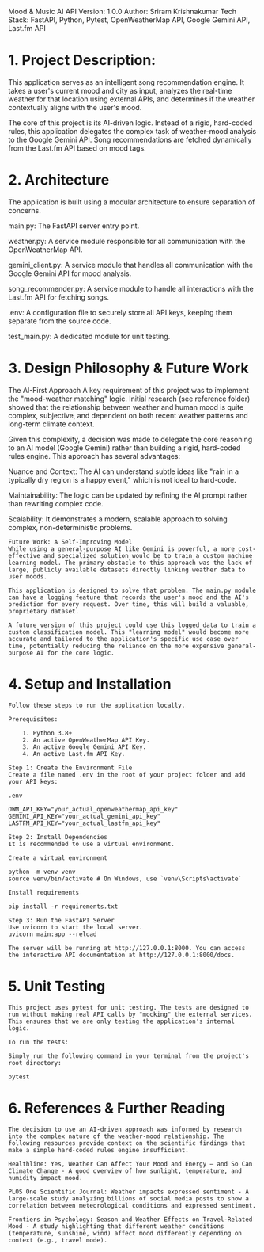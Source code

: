Mood & Music AI API
Version: 1.0.0
Author: Sriram Krishnakumar
Tech Stack: FastAPI, Python, Pytest, OpenWeatherMap API, Google Gemini API, Last.fm API

# 1. Project Description:
   This application serves as an intelligent song recommendation engine. It takes a user's current mood and city as input, analyzes the real-time weather for that location using external APIs, and determines if the weather contextually aligns with the user's mood.

   The core of this project is its AI-driven logic. Instead of a rigid, hard-coded rules, this application delegates the complex task of weather-mood analysis to the Google Gemini API. Song recommendations are fetched dynamically from the Last.fm API based on mood tags.

# 2. Architecture
   The application is built using a modular architecture to ensure separation of concerns.

   main.py: The FastAPI server entry point.

   weather.py: A service module responsible for all communication with the OpenWeatherMap API.

   gemini_client.py: A service module that handles all communication with the Google Gemini API for mood analysis.

   song_recommender.py: A service module to handle all interactions with the Last.fm API for fetching songs.

   .env: A configuration file to securely store all API keys, keeping them separate from the source code.

   test_main.py: A dedicated module for unit testing.

# 3.  Design Philosophy & Future Work
   The AI-First Approach
   A key requirement of this project was to implement the "mood-weather matching" logic. Initial research (see reference folder) showed that the relationship between weather and human mood is quite complex, subjective, and dependent on both recent weather patterns and long-term climate context.

   Given this complexity, a decision was made to delegate the core reasoning to an AI model (Google Gemini) rather than building a rigid, hard-coded rules engine. This approach has several advantages:

   Nuance and Context: The AI can understand subtle ideas like "rain in a typically dry region is a happy event," which is not ideal to hard-code.

   Maintainability: The logic can be updated by refining the AI prompt rather than rewriting complex code.

   Scalability: It demonstrates a modern, scalable approach to solving complex, non-deterministic problems.

    Future Work: A Self-Improving Model
    While using a general-purpose AI like Gemini is powerful, a more cost-effective and specialized solution would be to train a custom machine learning model. The primary obstacle to this approach was the lack of large, publicly available datasets directly linking weather data to user moods.

    This application is designed to solve that problem. The main.py module can have a logging feature that records the user's mood and the AI's prediction for every request. Over time, this will build a valuable, proprietary dataset.

    A future version of this project could use this logged data to train a custom classification model. This "learning model" would become more accurate and tailored to the application's specific use case over time, potentially reducing the reliance on the more expensive general-purpose AI for the core logic.

# 4.  Setup and Installation
    Follow these steps to run the application locally.

    Prerequisites:

        1. Python 3.8+
        2. An active OpenWeatherMap API Key.
        3. An active Google Gemini API Key.
        4. An active Last.fm API Key.

    Step 1: Create the Environment File
    Create a file named .env in the root of your project folder and add your API keys:

    .env

    OWM_API_KEY="your_actual_openweathermap_api_key"
    GEMINI_API_KEY="your_actual_gemini_api_key"
    LASTFM_API_KEY="your_actual_lastfm_api_key"

    Step 2: Install Dependencies
    It is recommended to use a virtual environment.

    Create a virtual environment

    python -m venv venv
    source venv/bin/activate # On Windows, use `venv\Scripts\activate`

    Install requirements

    pip install -r requirements.txt

    Step 3: Run the FastAPI Server
    Use uvicorn to start the local server.
    uvicorn main:app --reload

    The server will be running at http://127.0.0.1:8000. You can access the interactive API documentation at http://127.0.0.1:8000/docs.

# 5.  Unit Testing
    This project uses pytest for unit testing. The tests are designed to run without making real API calls by "mocking" the external services. This ensures that we are only testing the application's internal logic.

    To run the tests:

    Simply run the following command in your terminal from the project's root directory:

    pytest

# 6.  References & Further Reading
    The decision to use an AI-driven approach was informed by research into the complex nature of the weather-mood relationship. The following resources provide context on the scientific findings that make a simple hard-coded rules engine insufficient.

    Healthline: Yes, Weather Can Affect Your Mood and Energy — and So Can Climate Change - A good overview of how sunlight, temperature, and humidity impact mood.

    PLOS One Scientific Journal: Weather impacts expressed sentiment - A large-scale study analyzing billions of social media posts to show a correlation between meteorological conditions and expressed sentiment.

    Frontiers in Psychology: Season and Weather Effects on Travel-Related Mood - A study highlighting that different weather conditions (temperature, sunshine, wind) affect mood differently depending on context (e.g., travel mode).
